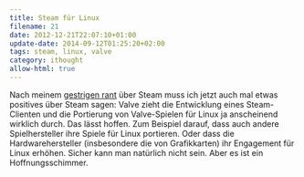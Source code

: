 ```yaml
---
title: Steam für Linux
filename: 21
date: 2012-12-21T22:07:10+01:00
update-date: 2014-09-12T01:25:20+02:00
tags: steam, linux, valve
category: ithought
allow-html: true
---
```


<p>Nach meinem <a href="/blogposts/20">gestrigen rant</a> über Steam muss ich jetzt auch mal etwas positives über Steam sagen: Valve zieht die Entwicklung eines Steam-Clienten und die Portierung von Valve-Spielen für Linux ja anscheinend wirklich durch. Das lässt hoffen. Zum Beispiel darauf, dass auch andere Spielhersteller ihre Spiele für Linux portieren. Oder dass die Hardwarehersteller (insbesondere die von Grafikkarten) ihr Engagement für Linux erhöhen. Sicher kann man natürlich nicht sein. Aber es ist ein Hoffnungsschimmer.</p>


